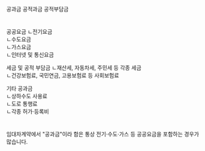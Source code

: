 공과금
공적과금
공적부담금


#
공공요금
ㄴ전기요금  
ㄴ수도요금  
ㄴ가스요금  
ㄴ인터넷 및 통신요금  

세금 및 공적 부담금
ㄴ재산세, 자동차세, 주민세 등 각종 세금  
ㄴ건강보험료, 국민연금, 고용보험료 등 사회보험료  

기타 공과금  
ㄴ상하수도 사용료  
ㄴ도로 통행료  
ㄴ각종 허가·등록비  

#
임대차계약에서 "공과금"이라 함은 
통상 전기·수도·가스 등 공공요금을 포함하는 경우가 많습니다.